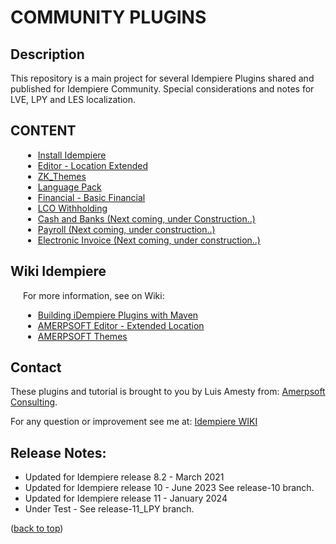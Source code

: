# <b>COMMUNITY PLUGINS</b>

<a name="readme-top"></a>

## <b>Description</b>

This repository is a main project for several Idempiere Plugins shared and published for Idempiere Community.
Special considerations and notes for LVE, LPY and LES localization.

## <b>CONTENT</b>

<div style="padding-left: 20px;">

- [Install Idempiere](./org.amerpsoft.com.stuff/iDempiere/InstallIdempiere/README.md)
- [Editor - Location Extended](./org.amerpsoft.com.idempiere.editors-com/README.md)
- [ZK_Themes](./org.amerpsoft.com.idempiere.zk_themes/README.md)
- [Language Pack](./org.amerpsoft.com.idempiere.languages/README.md)
- [Financial - Basic Financial](./org.amerpsoft.com.idempiere.financial/README.md)
- [LCO Withholding](./org.amerpsoft.com.idempiere.lco.withholding/README.md)
- [Cash and Banks (Next coming, under Construction..)](./README.md)
- [Payroll (Next coming, under construction..)](./README.md)
- [Electronic Invoice (Next coming, under construction..)](./README.md)

</div>

## <b>Wiki Idempiere</b>

<div style="padding-left: 20px;">
For more information, see on Wiki:

- [Building iDempiere Plugins with Maven](https://wiki.idempiere.org/en/Building_iDempiere_Plugins_with_Maven)
- [AMERPSOFT Editor - Extended Location](http://wiki.idempiere.org/en/Plugin:_Extended_Location)
- [AMERPSOFT Themes](https://wiki.idempiere.org/en/Plugin:_Themes_Amerpsoft)

</div>

<!-- CONTACT -->
## Contact

These plugins and tutorial is brought to you by Luis Amesty from: [Amerpsoft Consulting](http://amerpsoft.com/). 

For any question or improvement see me at: [Idempiere WIKI](https://wiki.idempiere.org/en/User:Luisamesty)

## Release Notes:

- Updated for Idempiere release 8.2 - March 2021
- Updated for Idempiere release 10 - June 2023
  See release-10 branch.
- Updated for Idempiere release 11 - January 2024
- Under Test - See release-11_LPY branch.

<p align="left">(<a href="#readme-top">back to top</a>)</p>
